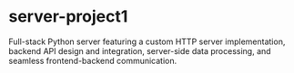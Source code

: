 # server-project1
Full-stack Python server featuring a custom HTTP server implementation, backend API design and integration, server-side data processing, and seamless frontend-backend communication.
